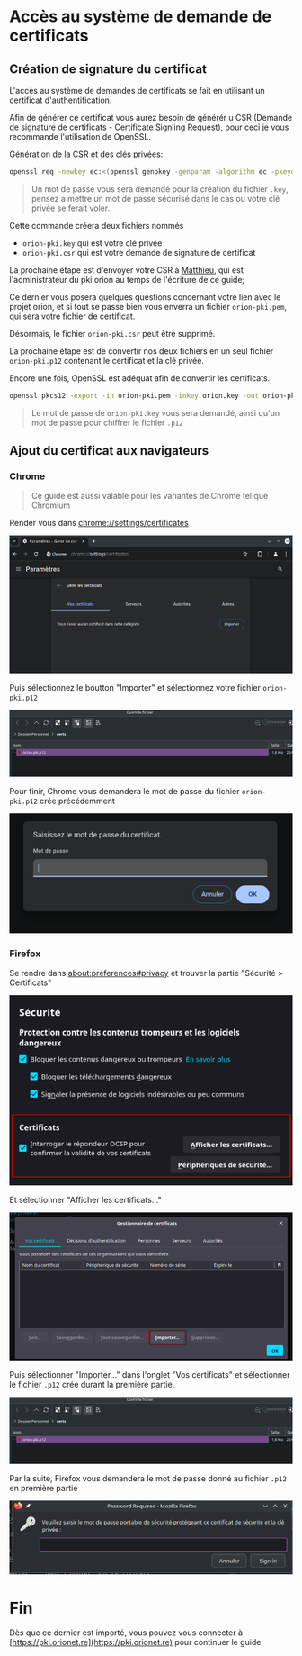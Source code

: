 # Accès au système de demande de certificats

## Création de signature du certificat

L'accès au système de demandes de certificats se fait en utilisant un certificat d'authentification.

Afin de générer ce certificat vous aurez besoin de générér u CSR (Demande de signature de certificats - Certificate Signling Request), pour ceci je vous recommande l'utilisation de OpenSSL.

Génération de la CSR et des clés privées:

```bash
openssl req -newkey ec:<(openssl genpkey -genparam -algorithm ec -pkeyopt ec_paramgen_curve:P-256) -keyout orion-pki.key -out orion-pki.csr
```

> Un mot de passe vous sera demandé pour la création du fichier `.key`, pensez a mettre un mot de passe sécurisé dans le cas ou votre clé privée se ferait voler.

Cette commande créera deux fichiers nommés
- `orion-pki.key` qui est votre clé privée
- `orion-pki.csr` qui est votre demande de signature de certificat

La prochaine étape est d'envoyer votre CSR à [Matthieu](mailto:matthieu+orioncsr@mpgn.dev), qui est l'administrateur du pki orion au temps de l'écriture de ce guide;

Ce dernier vous posera quelques questions concernant votre lien avec le projet orion, et si tout se passe bien vous enverra un fichier `orion-pki.pem`, qui sera votre fichier de certificat.

Désormais, le fichier `orion-pki.csr` peut être supprimé.

La prochaine étape est de convertir nos deux fichiers en un seul fichier `orion-pki.p12` contenant le certificat et la clé privée.

Encore une fois, OpenSSL est adéquat afin de convertir les certificats.

```bash
openssl pkcs12 -export -in orion-pki.pem -inkey orion.key -out orion-pki.p12
```

> Le mot de passe de `orion-pki.key` vous sera demandé, ainsi qu'un mot de passe pour chiffrer le fichier `.p12`

## Ajout du certificat aux navigateurs

### Chrome

> Ce guide est aussi valable pour les variantes de Chrome tel que Chromium

Render vous dans [chrome://settings/certificates](chrome://settings/certificates)

![Image of the Chrome Certificates Settings](./img/chrome_certificates_settings.png)

Puis sélectionnez le boutton "Importer" et sélectionnez votre fichier `orion-pki.p12`

![Image of the file selector window](./img/certificates_file_selector.png)

Pour finir, Chrome vous demandera le mot de passe du fichier `orion-pki.p12` crée précédemment

![Image of the Chrome password prompt](./img/chrome_certificates_password_ask.png)

### Firefox

Se rendre dans [about:preferences#privacy](about:preferences#privacy) et trouver la partie "Sécurité > Certificats"

![Image of the Firefox Certificates section](./img/firefox_certificates_config.png)

Et sélectionner "Afficher les certificats..." 

![Image of the Firefox Certificates Panel](./img/firefox_certificates_panel.png)

Puis sélectionner "Importer..." dans l'onglet "Vos certificats" et sélectionner le fichier `.p12` crée durant la première partie.

![Image of the file selector window](./img/certificates_file_selector.png)

Par la suite, Firefox vous demandera le mot de passe donné au fichier `.p12` en première partie


![Image of the Firefox password prompt](./img/firefox_certificates_password_ask.png)

# Fin

Dès que ce dernier est importé, vous pouvez vous connecter à [https://pki.orionet.re](https://pki.orionet.re) pour continuer le guide.

